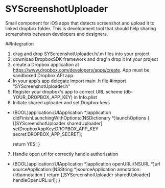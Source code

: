 SYScreenshotUploader
====================

Small component for iOS apps that detects screenshot and upload it to linked dropbox folder. This is development tool that should help sharing screenshots between developers and designers.

##Integration

1. drag and drop SYScreenshotUploader.h/.m files into your project
2. download DropboxSDK framework and drag'n drop it int your project
3. create a Dropbox application at https://www.dropbox.com/developers/apps/create. App must be sandboxed Dropbox API app.
4. In your app's app delegate import main .h file #import "SYScreenshotUploader.h"
5. Register your dropbox's app to correct URL scheme (db-YOUR_DROPBOX_APP_KEY) in Info.plist
6. Initiate shared uploader and set Dropbox keys

- (BOOL)application:(UIApplication *)application didFinishLaunchingWithOptions:(NSDictionary *)launchOptions
{
    [[SYScreenshotUploader sharedUploader] setDropboxAppKey:DROPBOX_APP_KEY secret:DROPBOX_APP_SECRET];

    return YES;
}
 
7. Handle open url for correctly handle authorisation

- (BOOL)application:(UIApplication *)application openURL:(NSURL *)url sourceApplication:(NSString *)sourceApplication annotation:(id)annotation
{
    return [[SYScreenshotUploader sharedUploader] handleOpenURL:url];
}
